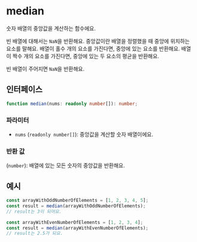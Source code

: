 # median

숫자 배열의 중앙값을 계산하는 함수에요.

빈 배열에 대해서는 `NaN`을 반환해요.
중앙값이란 배열을 정렬했을 때 중앙에 위치하는 요소를 말해요.
배열이 홀수 개의 요소를 가진다면, 중앙에 있는 요소를 반환해요.
배열이 짝수 개의 요소를 가진다면, 중앙에 있는 두 요소의 평균을 반환해요.

빈 배열이 주어지면 `NaN`을 반환해요.

## 인터페이스

```typescript
function median(nums: readonly number[]): number;
```

### 파라미터

- `nums` (`readonly number[]`): 중앙값을 계산할 숫자 배열이에요.

### 반환 값

(`number`): 배열에 있는 모든 숫자의 중앙값을 반환해요.

## 예시

```typescript
const arrayWithOddNumberOfElements = [1, 2, 3, 4, 5];
const result = median(arrayWithOddNumberOfElements);
// result는 3이 되어요.

const arrayWithEvenNumberOfElements = [1, 2, 3, 4];
const result = median(arrayWithEvenNumberOfElements);
// result는 2.5가 되요.
```

